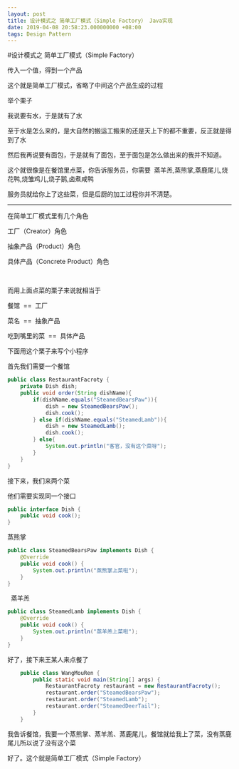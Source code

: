 ```yaml
---
layout: post
title: 设计模式之 简单工厂模式（Simple Factory） Java实现
date: 2019-04-08 20:58:23.000000000 +08:00
tags: Design Pattern
---
```


#设计模式之 简单工厂模式（Simple Factory）

传入一个值，得到一个产品

这个就是简单工厂模式，省略了中间这个产品生成的过程

举个栗子

我说要有水，于是就有了水

至于水是怎么来的，是大自然的搬运工搬来的还是天上下的都不重要，反正就是得到了水

然后我再说要有面包，于是就有了面包，至于面包是怎么做出来的我并不知道。

这个就很像是在餐馆里点菜，你告诉服务员，你需要  蒸羊羔,蒸熊掌,蒸鹿尾儿,烧花鸭,烧雏鸡儿,烧子鹅,卤煮咸鸭

服务员就给你上了这些菜，但是后厨的加工过程你并不清楚。

---

在简单工厂模式里有几个角色

工厂（Creator）角色

抽象产品（Product）角色

具体产品（Concrete Product）角色&nbsp;&nbsp;

&nbsp;&nbsp;

而用上面点菜的栗子来说就相当于 

餐馆  ==  工厂

菜名  ==  抽象产品

吃到嘴里的菜  ==  具体产品



下面用这个栗子来写个小程序

首先我们需要一个餐馆

```java
public class RestaurantFacroty {
	private Dish dish;
	public void order(String dishName){
		if(dishName.equals("SteamedBearsPaw")){
			dish = new SteamedBearsPaw();
			dish.cook();
		} else if(dishName.equals("SteamedLamb")){
			dish = new SteamedLamb();
			dish.cook();
		} else{
			System.out.println("客官，没有这个菜呀");
		}
	}
}
```


接下来，我们来两个菜

他们需要实现同一个接口

```java
public interface Dish {
	public void cook();
}
```
  蒸熊掌

```java
public class SteamedBearsPaw implements Dish {
	@Override
	public void cook() {
		System.out.println("蒸熊掌上菜啦");
	}
}
```


  蒸羊羔

```java
public class SteamedLamb implements Dish {
	@Override
	public void cook() {
		System.out.println("蒸羊羔上菜啦");
	}
}
```



好了，接下来王某人来点餐了

```java
	public class WangMouRen {
		public static void main(String[] args) {
			RestaurantFacroty restaurant = new RestaurantFacroty();
			restaurant.order("SteamedBearsPaw");
			restaurant.order("SteamedLamb");
			restaurant.order("SteamedDeerTail");
		}
	}
```
我告诉餐馆，我要一个蒸熊掌、蒸羊羔、蒸鹿尾儿，餐馆就给我上了菜，没有蒸鹿尾儿所以说了没有这个菜

好了。这个就是简单工厂模式（Simple Factory）